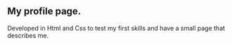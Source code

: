 ## My profile page.

Developed in Html and Css to test my first skills and have a small page that describes me.
